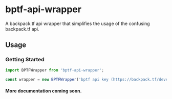 # bptf-api-wrapper
A backpack.tf api wrapper that simplifies the usage of the confusing backpack.tf api.

## Usage

### Getting Started
```ts
import BPTFWrapper from 'bptf-api-wrapper';

const wrapper = new BPTFWrapper('bptf api key (https://backpack.tf/developer/)', 'bptf token (https://backpack.tf/connections/')
```

#### More documentation coming soon.